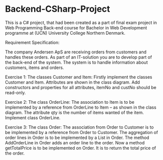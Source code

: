 Backend-CSharp-Project
======================

This is a C# project, that had been created as a part of final exam project in Web Programming Back-end course for Bachelor in Web Development programme at (UCN) University College Northern Denmark.

Requirement Specification:

The company Andersen ApS are receiving orders from customers and handles these orders. As part of an IT-solution you are to develop part of the back-end of the system. The system is to handle information about customers, items and orders.

Exercise 1: The classes Customer and Item: Firstly implement the classes Customer and Item. Attributes are shown in the class diagram. Add constructors and properties for all attributes, itemNo and custNo should be read-only.

Exercise 2: The class OrderLine: The association to Item is to be implemented by a reference from OrderLine to Item – as shown in the class diagram. The attribute qty is the number of items wanted of the item. Implement class OrderLine.

Exercise 3: The class Order: The association from Order to Customer is to be implemented by a reference from Order to Customer. The aggregation of order lines in Order is to be implemented by a List in Order. The method AddOrderLine in Order adds an order line to the order. Now a method getTotalPrice is to be implemented on Order. It is to return the total price of the order.

